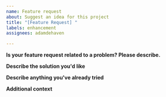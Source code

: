 ```yaml
---
name: Feature request
about: Suggest an idea for this project
title: "[Feature Request] "
labels: enhancement
assignees: adamdehaven

---
```


**Is your feature request related to a problem? Please describe.**
<!-- A clear and concise description of what the problem is. Ex. I always need to do [...] -->

**Describe the solution you'd like**
<!-- A clear and concise description of what you want to happen or how the extension/script can be improved. -->

**Describe anything you've already tried**
<!-- A clear and concise description of any alternative solutions or features you've considered. -->

**Additional context**
<!-- Add any other context or screenshots about the feature request here. -->
